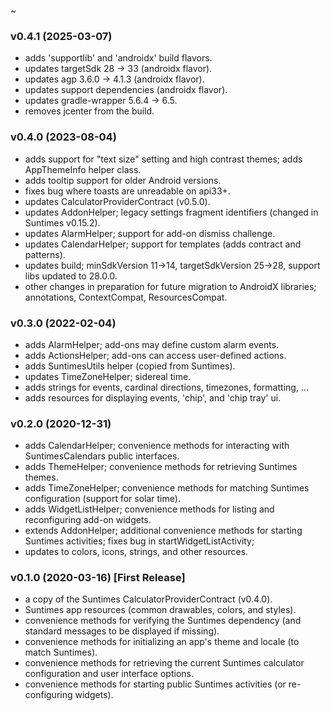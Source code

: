 ~

### v0.4.1 (2025-03-07)
* adds 'supportlib' and 'androidx' build flavors.
* updates targetSdk 28 -> 33 (androidx flavor).
* updates agp 3.6.0 -> 4.1.3 (androidx flavor).
* updates support dependencies (androidx flavor).
* updates gradle-wrapper 5.6.4 -> 6.5.
* removes jcenter from the build.

### v0.4.0 (2023-08-04)
* adds support for "text size" setting and high contrast themes; adds AppThemeInfo helper class.
* adds tooltip support for older Android versions.
* fixes bug where toasts are unreadable on api33+.
* updates CalculatorProviderContract (v0.5.0).
* updates AddonHelper; legacy settings fragment identifiers (changed in Suntimes v0.15.2).
* updates AlarmHelper; support for add-on dismiss challenge.
* updates CalendarHelper; support for templates (adds contract and patterns).
* updates build; minSdkVersion 11->14, targetSdkVersion 25->28, support libs updated to 28.0.0.
* other changes in preparation for future migration to AndroidX libraries; annotations, ContextCompat, ResourcesCompat.

### v0.3.0 (2022-02-04)
* adds AlarmHelper; add-ons may define custom alarm events.
* adds ActionsHelper; add-ons can access user-defined actions.
* adds SuntimesUtils helper (copied from Suntimes).
* updates TimeZoneHelper; sidereal time.
* adds strings for events, cardinal directions, timezones, formatting, ...
* adds resources for displaying events, 'chip', and 'chip tray' ui.

### v0.2.0 (2020-12-31)
* adds CalendarHelper; convenience methods for interacting with SuntimesCalendars public interfaces.
* adds ThemeHelper; convenience methods for retrieving Suntimes themes.
* adds TimeZoneHelper; convenience methods for matching Suntimes configuration (support for solar time).
* adds WidgetListHelper; convenience methods for listing and reconfiguring add-on widgets.
* extends AddonHelper; additional convenience methods for starting Suntimes activities; fixes bug in startWidgetListActivity;
* updates to colors, icons, strings, and other resources.

### v0.1.0 (2020-03-16) [First Release]
* a copy of the Suntimes CalculatorProviderContract (v0.4.0).
* Suntimes app resources (common drawables, colors, and styles).
* convenience methods for verifying the Suntimes dependency (and standard messages to be displayed if missing).
* convenience methods for initializing an app's theme and locale (to match Suntimes).
* convenience methods for retrieving the current Suntimes calculator configuration and user interface options.
* convenience methods for starting public Suntimes activities (or re-configuring widgets).